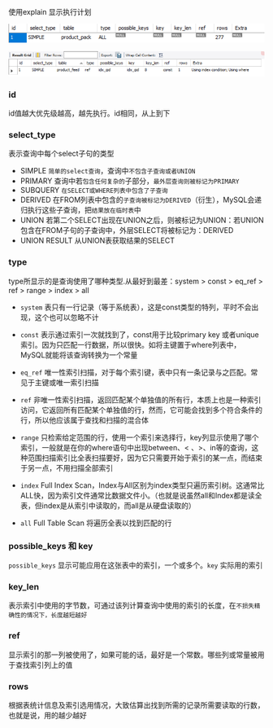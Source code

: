 使用explain 显示执行计划

![image-20201222151911467](..\image\mysql\explain.png)

![image-20210326161240968](..\image\mysql\explain2.png)

### id

id值越大优先级越高，越先执行。id相同，从上到下

### select_type

表示查询中每个select子句的类型

- SIMPLE `简单的select查询`，查询中`不包含子查询或者UNION`
- PRIMARY 查询中若`包含任何复杂的`子部分，`最外层查询则被标记为PRIMARY`
- SUBQUERY `在SELECT或WHERE列表中包含了子查询`
- DERIVED 在FROM列表中包含的`子查询被标记为DERIVED`（衍生），MySQL会递归执行这些子查询，把`结果放在临时表`中
- UNION 若第二个SELECT出现在UNION之后，则被标记为UNION：若UNION包含在FROM子句的子查询中，外层SELECT将被标记为：DERIVED
- UNION RESULT 从UNION表获取结果的SELECT

### type

type所显示的是查询使用了哪种类型.从最好到最差：system > const > eq_ref > ref > range > index > all

- `system` 表只有一行记录（等于系统表），这是const类型的特列，平时不会出现，这个也可以忽略不计
- `const` 表示通过索引一次就找到了，const用于比较primary key 或者unique索引。因为只匹配一行数据，所以很快。如将主键置于where列表中，MySQL就能将该查询转换为一个常量

- `eq_ref` 唯一性索引扫描，对于每个索引键，表中只有一条记录与之匹配。常见于主键或唯一索引扫描
- `ref` 非唯一性索引扫描，返回匹配某个单独值的所有行，本质上也是一种索引访问，它返回所有匹配某个单独值的行，然而，它可能会找到多个符合条件的行，所以他应该属于查找和扫描的混合体
- `range` 只检索给定范围的行，使用一个索引来选择行，key列显示使用了哪个索引，一般就是在你的where语句中出现between、< 、>、in等的查询，这种范围扫描索引比全表扫描要好，因为它只需要开始于索引的某一点，而结束于另一点，不用扫描全部索引
- `index` Full Index Scan，Index与All区别为index类型只遍历索引树。这通常比ALL快，因为索引文件通常比数据文件小。（也就是说虽然all和Index都是读全表，但index是从索引中读取的，而all是从硬盘读取的）
- `all` Full Table Scan 将遍历全表以找到匹配的行

### possible_keys 和 key

`possible_keys` 显示可能应用在这张表中的索引，一个或多个。`key` 实际用的索引

### key_len

表示索引中使用的字节数，可通过该列计算查询中使用的索引的长度，在`不损失精确性的情况下，长度越短越好`

### ref	

显示索引的那一列被使用了，如果可能的话，最好是一个常数。哪些列或常量被用于查找索引列上的值

### rows

根据表统计信息及索引选用情况，大致估算出找到所需的记录所需要读取的行数，也就是说，用的越少越好





